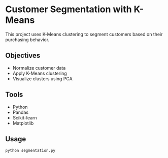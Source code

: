 # Customer Segmentation with K-Means

This project uses K-Means clustering to segment customers based on their purchasing behavior.

## Objectives
- Normalize customer data
- Apply K-Means clustering
- Visualize clusters using PCA

## Tools
- Python
- Pandas
- Scikit-learn
- Matplotlib

## Usage
```bash
python segmentation.py
```
